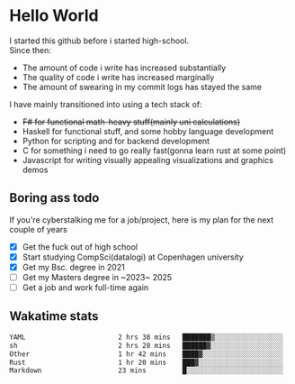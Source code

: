 # Hello World

I started this github before i started high-school.  
Since then:
- The amount of code i write has increased substantially
- The quality of code i write has increased marginally
- The amount of swearing in my commit logs has stayed the same

I have mainly transitioned into using a tech stack of:
- ~~F# for functional math-heavy stuff(mainly uni calculations)~~
- Haskell for functional stuff, and some hobby language development
- Python for scripting and for backend development
- C for something i need to go really fast(gonna learn rust at some point)
- Javascript for writing visually appealing visualizations and graphics demos

## Boring ass todo
If you're cyberstalking me for a job/project, here is my plan for the next couple of years
- [x] Get the fuck out of high school
- [x] Start studying CompSci(datalogi) at Copenhagen university
- [x] Get my Bsc. degree in 2021
- [ ] Get my Masters degree in ~2023~ 2025
- [ ] Get a job and work full-time again

## Wakatime stats
<!--START_SECTION:waka-->

```txt
YAML                       2 hrs 38 mins   ███████▒░░░░░░░░░░░░░░░░░   29.14 %
sh                         2 hrs 28 mins   ██████▓░░░░░░░░░░░░░░░░░░   27.31 %
Other                      1 hr 42 mins    ████▓░░░░░░░░░░░░░░░░░░░░   18.82 %
Rust                       1 hr 20 mins    ███▓░░░░░░░░░░░░░░░░░░░░░   14.78 %
Markdown                   23 mins         █░░░░░░░░░░░░░░░░░░░░░░░░   04.33 %
```

<!--END_SECTION:waka-->
